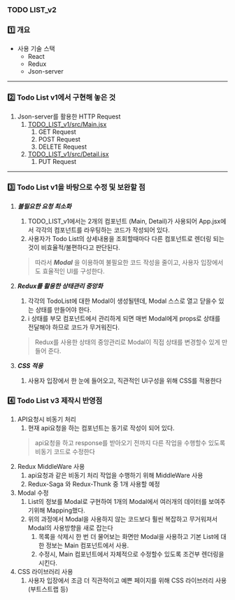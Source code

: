 ### TODO LIST_v2
### 1️⃣ 개요
- 사용 기술 스택
  - React
  - Redux
  - Json-server
---------------------------------
### 2️⃣ Todo List v1에서 구현해 놓은 것
  1. Json-server를 활용한 HTTP Request
     1. [TODO_LIST_v1/src/Main.jsx](https://github.com/augusstt06/TODO_LIST_v1/blob/master/src/Main.jsx)
        1. GET Request
        2. POST Request
        3. DELETE Request
     2. [TODO_LIST_v1/src/Detail.jsx](https://github.com/augusstt06/TODO_LIST_v1/blob/master/src/Detail.jsx)
        1. PUT Request
---------------------------------

### 3️⃣ Todo List v1을 바탕으로 수정 및 보완할 점
  1. ___불필요한 요청 최소화___  
     1. TODO_LIST_v1에서는 2개의 컴포넌트 (Main, Detail)가 사용되어 App.jsx에서 각각의 컴포넌트를 라우팅하는 코드가 작성되어 있다.
     2. 사용자가 Todo List의 상세내용을 조회할때마다 다른 컴포넌트로 렌더링 되는것이 비효율적/불편하다고 판단된다.
     >따라서 ___Modal___ 을 이용하여 불필요한 코드 작성을 줄이고, 사용자 입장에서도 효율적인 UI를 구성한다.  
  
  2. ___Redux를 활용한 상태관리 중앙화___
     1. 각각의 TodoList에 대한 Modal이 생성될텐데, Modal 스스로 열고 닫을수 있는 상태를 만들어야 한다.
     2. i 상태를 부모 컴포넌트에서 관리하게 되면 매번 Modal에게 props로 상태를 전달해야 하므로 코드가 무거워진다.
     > Redux를 사용한 상태의 중앙관리로 Modal이 직접 상태를 변경할수 있게 만들어 준다.  
  
  3. ___CSS 적용___
     1. 사용자 입장에서 한 눈에 들어오고, 직관적인 UI구성을 위해 CSS를 적용한다  

[//]: # (Redux Middle Ware 사용, Rerendering시기 명확히)
[//]: # (컴포넌트별로 api 요청을 하게되면 코드가 길고 무거워짐 => redux를 통한 모듈화)
### 4️⃣ Todo List v3 제작시 반영점
1. API요청시 비동기 처리
   1. 현재 api요청을 하는 컴포넌트는 동기로 작성이 되어 있다.
   > api요청을 하고 response를 받아오기 전까지 다른 작업을 수행할수 있도록 비동기 코드로 수정한다 
2. Redux MiddleWare 사용
   1. api요청과 같은 비동기 처리 작업을 수행하기 위해 MiddleWare 사용
   2. Redux-Saga 와 Redux-Thunk 중 1개 사용할 예정
3. Modal 수정
   1. List의 정보를 Modal로 구현하여 1개의 Modal에서 여러개의 데이터를 보여주기위해 Mapping했다.
   2. 위의 과정에서 Modal을 사용하지 않는 코드보다 훨씬 복잡하고 무거워져서 Modal의 사용방향을 새로 잡는다
      1. 목록을 삭제시 한 번 더 물어보는 화면만 Modal을 사용하고 기본 List에 대한 정보는 Main 컴포넌트에서 사용.
      2. 수정시, Main 컴포넌트에서 자체적으로 수정할수 있도록 조건부 렌더링을 시킨다.
4. CSS 라이브러리 사용
   1. 사용자 입장에서 조금 더 직관적이고 예쁜 페이지를 위해 CSS 라이브러리 사용 (부트스트랩 등)
    